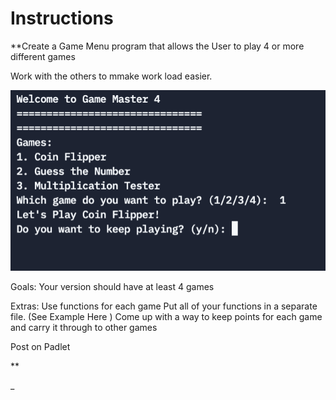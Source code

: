 # Instructions  

  **Create a Game Menu program that allows the User to play 4 or more different games

Work with the others to mmake work load easier.



  ![alt text](Sample.png)
  
  
Goals: 
Your version should have at least 4 games

Extras:
Use functions for each game
Put all of your functions in a separate file. (See Example Here )
Come up with a way to keep points for each game and carry it through to other games

Post on Padlet 

 **

  _
  
